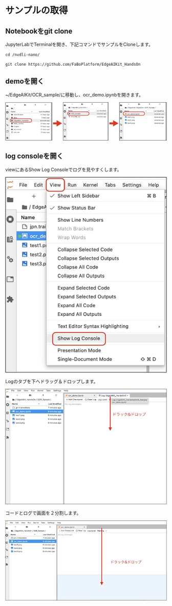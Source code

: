 # サンプルの取得

## Notebookをgit clone

JupyterLabでTerminalを開き、下記コマンドでサンプルをCloneします。

```
cd /nvdli-nano/
```
```
git clone https://github.com/FaBoPlatform/EdgeAIKit_HandsOn
```

## demoを開く

~/EdgeAIKit/OCR_sample/に移動し、ocr_demo.ipynbを開きます。

![](./img/demo01.jpg)

## log consoleを開く

viewにあるShow Log Consoleでログを見やすくします。

![](./img/demo02.jpg)

Logのタブを下へドラッグ＆ドロップします。

![](./img/demo03.jpg)

コードとログで画面を２分割します。

![](./img/demo04.jpg)

